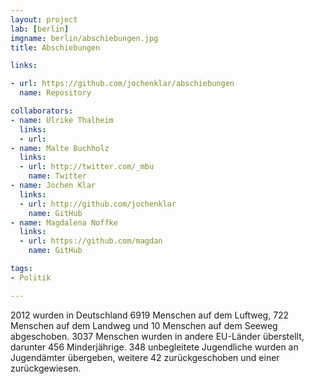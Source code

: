 ```yaml
---
layout: project
lab: [berlin]
imgname: berlin/abschiebungen.jpg
title: Abschiebungen

links:

- url: https://github.com/jochenklar/abschiebungen
  name: Repository

collaborators:
- name: Ulrike Thalheim
  links:
  - url:
- name: Malte Buchholz
  links:
  - url: http://twitter.com/_mbu
    name: Twitter
- name: Jochen Klar
  links:
  - url: http://github.com/jochenklar
    name: GitHub
- name: Magdalena Noffke
  links:
  - url: https://github.com/magdan
    name: GitHub

tags:
- Politik

---
```


2012 wurden in Deutschland 6919 Menschen auf dem Luftweg, 722 Menschen auf dem Landweg und 10 Menschen auf dem Seeweg abgeschoben. 3037 Menschen wurden in andere EU-Länder überstellt, darunter 456 Minderjährige. 348 unbegleitete Jugendliche wurden an Jugendämter übergeben, weitere 42 zurückgeschoben und einer zurückgewiesen.
